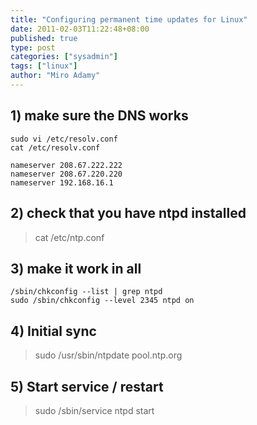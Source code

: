 ```yaml
---
title: "Configuring permanent time updates for Linux"
date: 2011-02-03T11:22:48+08:00
published: true
type: post
categories: ["sysadmin"]
tags: ["linux"]
author: "Miro Adamy"
---
```


## 1) make sure the DNS works

```
sudo vi /etc/resolv.conf
cat /etc/resolv.conf

nameserver 208.67.222.222
nameserver 208.67.220.220
nameserver 192.168.16.1
```

## 2) check that you have ntpd installed

> cat /etc/ntp.conf

## 3) make it work in all

```
/sbin/chkconfig --list | grep ntpd
sudo /sbin/chkconfig --level 2345 ntpd on

```

## 4) Initial sync

> sudo /usr/sbin/ntpdate pool.ntp.org

## 5) Start service / restart

> sudo /sbin/service ntpd start
